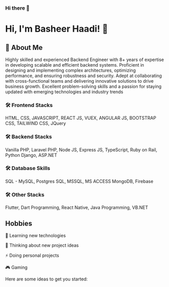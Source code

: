 ### Hi there 👋

# Hi, I'm Basheer Haadi! 👋

## 🚀 About Me
Highly skilled and experienced Backend Engineer with 8+ years of expertise in developing scalable and efficient backend systems. Proficient in designing and implementing complex architectures, optimizing performance, and ensuring robustness and security. Adept at collaborating with cross-functional teams and delivering innovative solutions to drive business growth. Excellent problem-solving skills and a passion for staying updated with emerging technologies and industry trends

### 🛠 Frontend Stacks
HTML, CSS, JAVASCRIPT, REACT JS, VUEX, ANGULAR JS, BOOTSTRAP CSS, TAILWIND CSS, JQuery

### 🛠 Backend Stacks
Vanilla PHP, Laravel PHP, Node JS, Express JS, TypeScript, Ruby on Rail, Python Django, ASP.NET

### 🛠 Database Skills
SQL - MySQL, Postgres SQL, MSSQL, MS ACCESS
MongoDB, Firebase

### 🛠 Other Stacks
Flutter, Dart Programming, React Native, Java Programming, VB.NET


## Hobbies

🧠 Learning new technologies

🤔 Thinking about new project ideas

⚡️ Doing personal projects

🎮 Gaming

Here are some ideas to get you started:

